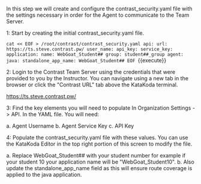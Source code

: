 In this step we will create and configure the contrast_security.yaml file with the settings necessary in order for the Agent to communicate to the Team Server. 

1: Start by creating the initial contrast_security.yaml file. 

`cat << EOF > /root/contrast/contrast_security.yaml
api:
  url: https://ts.steve.contrast.pw/
  user_name:
  api_key:
  service_key:
application:
  name: WebGoat_Student##
  group: student##_group
agent:
  java:
    standalone_app_name: WebGoat_Student##
EOF `{{execute}}

2: Login to the Contrast Team Server using the credentials that were provided to you by the Instructor. You can navigate using a new tab in the browser or click the "Contrast URL" tab above the KataKoda terminal. 

https://ts.steve.contrast.pw/

3: Find the key elements you will need to populate In Organization Settings -> API. In the YAML file. You will need:  

a. Agent Username
b. Agent Service Key
c. API Key

4: Populate the contrast_security.yaml file with these values. You can use the KataKoda Editor in the top right portion of this screen to modify the file. 

a. Replace WebGoat_Student## with your student number for example if your student 10 your application name will be "WebGoat_Student10".
b. Also update the standalone_app_name field as this will ensure route coverage is applied to the java application.

